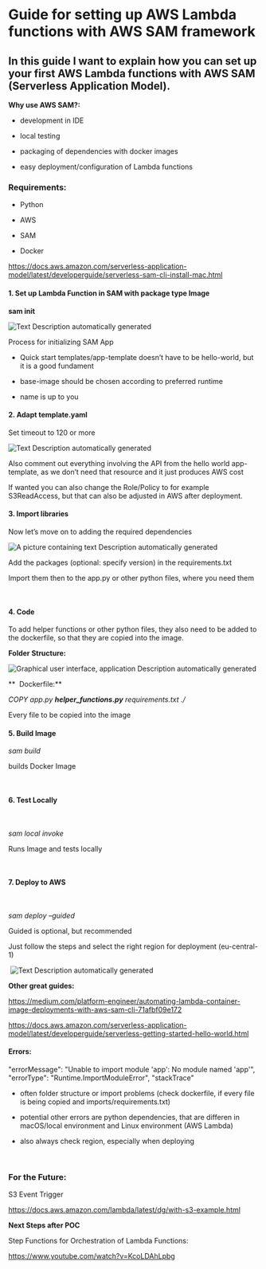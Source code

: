 # Guide for setting up AWS Lambda functions with AWS SAM framework
## In this guide I want to explain how you can set up your first AWS Lambda functions with AWS SAM (Serverless Application Model).


**Why use AWS SAM?:**

  - development in IDE

  - local testing

  - packaging of dependencies with docker images

  - easy deployment/configuration of Lambda functions

### Requirements:

  - Python

  - AWS

  - SAM

  - Docker

<https://docs.aws.amazon.com/serverless-application-model/latest/developerguide/serverless-sam-cli-install-mac.html>


#### 1\. Set up Lambda Function in SAM with package type Image

**sam init**

![Text Description automatically generated](media/image1.png)

Process for initializing SAM App

  - Quick start templates/app-template doesn’t have to be hello-world,
    but it is a good fundament

  - base-image should be chosen according to preferred runtime

  - name is up to you

#### **2. Adapt template.yaml**

Set timeout to 120 or more

![Text Description automatically generated](media/image2.png)

Also comment out everything involving the API from the hello world
app-template, as we don’t need that resource and it just produces AWS
cost

If wanted you can also change the Role/Policy to for example
S3ReadAccess, but that can also be adjusted in AWS after deployment.

#### **3. Import libraries**

Now let’s move on to adding the required dependencies

![A picture containing text Description automatically
generated](media/image3.png)

Add the packages (optional: specify version) in the requirements.txt

Import them then to the app.py or other python files, where you need
them

 

#### **4. Code**

To add helper functions or other python files, they also need to be
added to the dockerfile, so that they are copied into the image.

**Folder Structure:**

![Graphical user interface, application Description automatically
generated](media/image4.png)

**  Dockerfile:**

*COPY app.py **helper\_functions.py** requirements.txt ./*

Every file to be copied into the image

#### **5. Build Image**

*sam build*

builds Docker Image

 

#### **6. Test Locally**

 

*sam local invoke*

Runs Image and tests locally

 

#### **7. Deploy to AWS**

 

*sam deploy –guided*

Guided is optional, but recommended

Just follow the steps and select the right region for deployment
(eu-central-1)

 ![Text Description automatically generated](media/image5.png)

**Other great guides:**

<https://medium.com/platform-engineer/automating-lambda-container-image-deployments-with-aws-sam-cli-71afbf09e172>

https://docs.aws.amazon.com/serverless-application-model/latest/developerguide/serverless-getting-started-hello-world.html

#### Errors:

"errorMessage": "Unable to import module 'app': No module named 'app'",
"errorType": "Runtime.ImportModuleError", "stackTrace"

  - often folder structure or import problems (check dockerfile, if
    every file is being copied and imports/requirements.txt)

  - potential other errors are python dependencies, that are differen in
    macOS/local environment and Linux environment (AWS Lambda)

  - also always check region, especially when deploying

 

### For the Future: 

S3 Event Trigger

<https://docs.aws.amazon.com/lambda/latest/dg/with-s3-example.html>

**Next Steps after POC**

Step Functions for Orchestration of Lambda Functions:

<https://www.youtube.com/watch?v=KcoLDAhLpbg>
